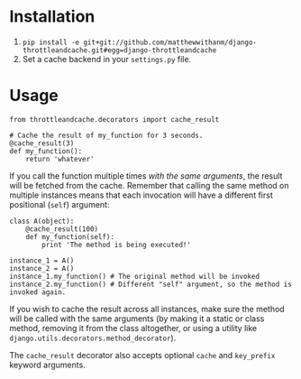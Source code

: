 Installation
============

1. `pip install -e git+git://github.com/matthewwithanm/django-throttleandcache.git#egg=django-throttleandcache`
2. Set a cache backend in your `settings.py` file.


Usage
=====

    from throttleandcache.decorators import cache_result
    
    # Cache the result of my_function for 3 seconds.
    @cache_result(3)
    def my_function():
        return 'whatever'

If you call the function multiple times *with the same arguments*, the result
will be fetched from the cache. Remember that calling the same method on
multiple instances means that each invocation will have a different first
positional (`self`) argument:

    class A(object):
        @cache_result(100)
        def my_function(self):
            print 'The method is being executed!'

    instance_1 = A()
    instance_2 = A()
    instance_1.my_function() # The original method will be invoked
    instance_2.my_function() # Different "self" argument, so the method is invoked again.

If you wish to cache the result across all instances, make sure the method will
be called with the same arguments (by making it a static or class method, removing it
from the class altogether, or using a utility like
`django.utils.decorators.method_decorator`).

The `cache_result` decorator also accepts optional `cache` and `key_prefix` keyword arguments.